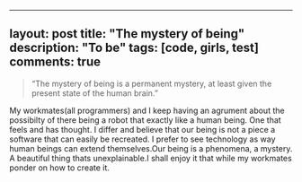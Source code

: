 
---
layout: post
title: "The mystery of being"
description: "To be"
tags: [code, girls, test]
comments: true
---

>“The mystery of being is a permanent mystery, at least given the present state of the human brain.”

My workmates(all programmers) and I keep having an agrument about the possibilty of there being a robot that exactly like a human being. One that feels and has thought. I differ and believe that our being is not a piece a software that can easily be recreated. I prefer to see technology as way human beings can extend themselves.Our being is a phenomena, a mystery. A beautiful thing thats unexplainable.I shall enjoy it that while my workmates ponder on how to create it. 

